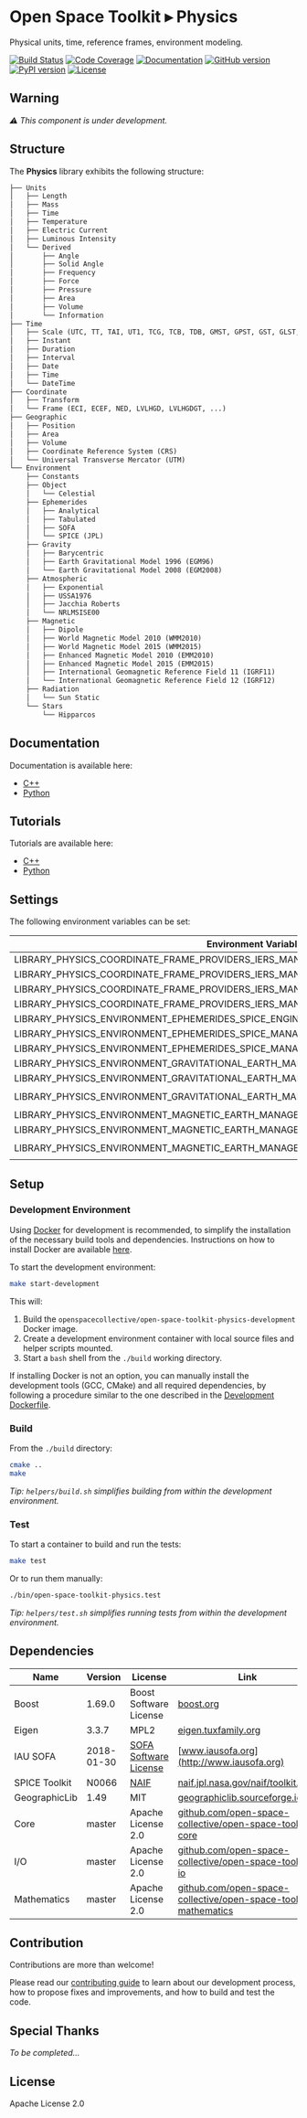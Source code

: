 # Open Space Toolkit ▸ Physics

Physical units, time, reference frames, environment modeling.

[![Build Status](https://travis-ci.com/open-space-collective/open-space-toolkit-physics.svg?branch=master)](https://travis-ci.com/open-space-collective/open-space-toolkit-physics)
[![Code Coverage](https://codecov.io/gh/open-space-collective/open-space-toolkit-physics/branch/master/graph/badge.svg)](https://codecov.io/gh/open-space-collective/open-space-toolkit-physics)
[![Documentation](https://img.shields.io/readthedocs/pip/stable.svg)](https://open-space-collective.github.io/open-space-toolkit-physics)
[![GitHub version](https://badge.fury.io/gh/open-space-collective%2Fopen-space-toolkit-physics.svg)](https://badge.fury.io/gh/open-space-collective%2Fopen-space-toolkit-physics)
[![PyPI version](https://badge.fury.io/py/open-space-toolkit-physics.svg)](https://badge.fury.io/py/open-space-toolkit-physics)
[![License](https://img.shields.io/badge/License-Apache%202.0-blue.svg)](https://opensource.org/licenses/Apache-2.0)

## Warning

*⚠ This component is under development.*

## Structure

The **Physics** library exhibits the following structure:

```txt
├── Units
│   ├── Length
│   ├── Mass
│   ├── Time
│   ├── Temperature
│   ├── Electric Current
│   ├── Luminous Intensity
│   └── Derived
│       ├── Angle
│       ├── Solid Angle
│       ├── Frequency
│       ├── Force
│       ├── Pressure
│       ├── Area
│       ├── Volume
│       └── Information
├── Time
│   ├── Scale (UTC, TT, TAI, UT1, TCG, TCB, TDB, GMST, GPST, GST, GLST, BDT, QZSST, IRNSST)
│   ├── Instant
│   ├── Duration
│   ├── Interval
│   ├── Date
│   ├── Time
│   └── DateTime
├── Coordinate
│   ├── Transform
│   └── Frame (ECI, ECEF, NED, LVLHGD, LVLHGDGT, ...)
├── Geographic
│   ├── Position
│   ├── Area
│   ├── Volume
│   ├── Coordinate Reference System (CRS)
│   └── Universal Transverse Mercator (UTM)
└── Environment
    ├── Constants
    ├── Object
    │   └── Celestial
    ├── Ephemerides
    │   ├── Analytical
    │   ├── Tabulated
    │   ├── SOFA
    │   └── SPICE (JPL)
    ├── Gravity
    │   ├── Barycentric
    │   ├── Earth Gravitational Model 1996 (EGM96)
    │   └── Earth Gravitational Model 2008 (EGM2008)
    ├── Atmospheric
    │   ├── Exponential
    │   ├── USSA1976
    │   ├── Jacchia Roberts
    │   └── NRLMSISE00
    ├── Magnetic
    │   ├── Dipole
    │   ├── World Magnetic Model 2010 (WMM2010)
    │   ├── World Magnetic Model 2015 (WMM2015)
    │   ├── Enhanced Magnetic Model 2010 (EMM2010)
    │   ├── Enhanced Magnetic Model 2015 (EMM2015)
    │   ├── International Geomagnetic Reference Field 11 (IGRF11)
    │   └── International Geomagnetic Reference Field 12 (IGRF12)
    ├── Radiation
    │   └── Sun Static
    └── Stars
        └── Hipparcos
```

## Documentation

Documentation is available here:

- [C++](https://open-space-collective.github.io/open-space-toolkit-physics)
- [Python](./bindings/python/docs)

## Tutorials

Tutorials are available here:

- [C++](./tutorials/cpp)
- [Python](./tutorials/python)

## Settings

The following environment variables can be set:

| Environment Variable                                                                  | Default Value                                                            |
| ------------------------------------------------------------------------------------- | ------------------------------------------------------------------------ |
| LIBRARY_PHYSICS_COORDINATE_FRAME_PROVIDERS_IERS_MANAGER_MODE                          | `Manual`                                                                 |
| LIBRARY_PHYSICS_COORDINATE_FRAME_PROVIDERS_IERS_MANAGER_LOCAL_REPOSITORY              | `./.open-space-toolkit/physics/coordinate/frame/providers/iers`          |
| LIBRARY_PHYSICS_COORDINATE_FRAME_PROVIDERS_IERS_MANAGER_LOCAL_REPOSITORY_LOCK_TIMEOUT | `60`                                                                     |
| LIBRARY_PHYSICS_COORDINATE_FRAME_PROVIDERS_IERS_MANAGER_REMOTE_URL                    | `ftp://cddis.gsfc.nasa.gov/pub/products/iers/`                           |
| LIBRARY_PHYSICS_ENVIRONMENT_EPHEMERIDES_SPICE_ENGINE_MODE                             | `Manual`                                                                 |
| LIBRARY_PHYSICS_ENVIRONMENT_EPHEMERIDES_SPICE_MANAGER_LOCAL_REPOSITORY                | `./.open-space-toolkit/physics/environment/ephemerides/spice`            |
| LIBRARY_PHYSICS_ENVIRONMENT_EPHEMERIDES_SPICE_MANAGER_REMOTE_URL                      | `https://naif.jpl.nasa.gov/pub/naif/generic_kernels/`                    |
| LIBRARY_PHYSICS_ENVIRONMENT_GRAVITATIONAL_EARTH_MANAGER_ENABLED                       | `false`                                                                  |
| LIBRARY_PHYSICS_ENVIRONMENT_GRAVITATIONAL_EARTH_MANAGER_LOCAL_REPOSITORY              | `./.open-space-toolkit/physics/environment/gravitational/earth`          |
| LIBRARY_PHYSICS_ENVIRONMENT_GRAVITATIONAL_EARTH_MANAGER_REMOTE_URL                    | `https://sourceforge.net/projects/geographiclib/files/gravity-distrib/`  |
| LIBRARY_PHYSICS_ENVIRONMENT_MAGNETIC_EARTH_MANAGER_ENABLED                            | `false`                                                                  |
| LIBRARY_PHYSICS_ENVIRONMENT_MAGNETIC_EARTH_MANAGER_LOCAL_REPOSITORY                   | `./.open-space-toolkit/physics/environment/magnetic/earth`               |
| LIBRARY_PHYSICS_ENVIRONMENT_MAGNETIC_EARTH_MANAGER_REMOTE_URL                         | `https://sourceforge.net/projects/geographiclib/files/magnetic-distrib/` |

## Setup

### Development Environment

Using [Docker](https://www.docker.com) for development is recommended, to simplify the installation of the necessary build tools and dependencies.
Instructions on how to install Docker are available [here](https://docs.docker.com/install/).

To start the development environment:

```bash
make start-development
```

This will:

1. Build the `openspacecollective/open-space-toolkit-physics-development` Docker image.
2. Create a development environment container with local source files and helper scripts mounted.
3. Start a `bash` shell from the `./build` working directory.

If installing Docker is not an option, you can manually install the development tools (GCC, CMake) and all required dependencies,
by following a procedure similar to the one described in the [Development Dockerfile](./docker/development/Dockerfile).

### Build

From the `./build` directory:

```bash
cmake ..
make
```

*Tip: `helpers/build.sh` simplifies building from within the development environment.*

### Test

To start a container to build and run the tests:

```bash
make test
```

Or to run them manually:

```bash
./bin/open-space-toolkit-physics.test
```

*Tip: `helpers/test.sh` simplifies running tests from within the development environment.*

## Dependencies

| Name          | Version    | License                                                    | Link                                                                                                                                       |
| ------------- | ---------- | ---------------------------------------------------------- | --------------------------------------------------------------------------------------------------------------------                       |
| Boost         | 1.69.0     | Boost Software License                                     | [boost.org](https://www.boost.org)                                                                                                         |
| Eigen         | 3.3.7      | MPL2                                                       | [eigen.tuxfamily.org](http://eigen.tuxfamily.org/index.php)                                                                                |
| IAU SOFA      | 2018-01-30 | [SOFA Software License](http://www.iausofa.org/tandc.html) | [www.iausofa.org](http://www.iausofa.org)                                                                                                  |
| SPICE Toolkit | N0066      | [NAIF](https://naif.jpl.nasa.gov/naif/rules.html)          | [naif.jpl.nasa.gov/naif/toolkit.html](https://naif.jpl.nasa.gov/naif/toolkit.html)                                                         |
| GeographicLib | 1.49       | MIT                                                        | [geographiclib.sourceforge.io](https://geographiclib.sourceforge.io)                                                                       |
| Core          | master     | Apache License 2.0                                         | [github.com/open-space-collective/open-space-toolkit-core](https://github.com/open-space-collective/open-space-toolkit-core)               |
| I/O           | master     | Apache License 2.0                                         | [github.com/open-space-collective/open-space-toolkit-io](https://github.com/open-space-collective/open-space-toolkit-io)                   |
| Mathematics   | master     | Apache License 2.0                                         | [github.com/open-space-collective/open-space-toolkit-mathematics](https://github.com/open-space-collective/open-space-toolkit-mathematics) |

## Contribution

Contributions are more than welcome!

Please read our [contributing guide](CONTRIBUTING.md) to learn about our development process, how to propose fixes and improvements, and how to build and test the code.

## Special Thanks

*To be completed...*

## License

Apache License 2.0
